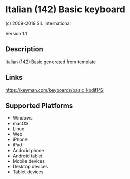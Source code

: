 Italian (142) Basic keyboard
==============

(c) 2009-2019 SIL International

Version 1.1

Description
-----------

Italian (142) Basic generated from template

Links
-----
https://keyman.com/keyboards/basic_kbdit142

Supported Platforms
-------------------
 * Windows
 * macOS
 * Linux
 * Web
 * iPhone
 * iPad
 * Android phone
 * Android tablet
 * Mobile devices
 * Desktop devices
 * Tablet devices

